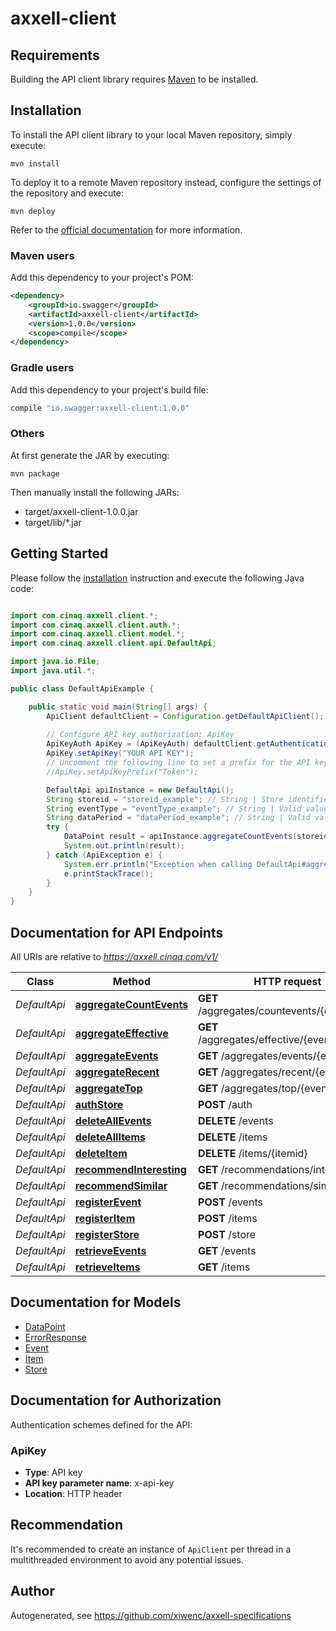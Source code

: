 # axxell-client

## Requirements

Building the API client library requires [Maven](https://maven.apache.org/) to be installed.

## Installation

To install the API client library to your local Maven repository, simply execute:

```shell
mvn install
```

To deploy it to a remote Maven repository instead, configure the settings of the repository and execute:

```shell
mvn deploy
```

Refer to the [official documentation](https://maven.apache.org/plugins/maven-deploy-plugin/usage.html) for more information.

### Maven users

Add this dependency to your project's POM:

```xml
<dependency>
    <groupId>io.swagger</groupId>
    <artifactId>axxell-client</artifactId>
    <version>1.0.0</version>
    <scope>compile</scope>
</dependency>
```

### Gradle users

Add this dependency to your project's build file:

```groovy
compile "io.swagger:axxell-client:1.0.0"
```

### Others

At first generate the JAR by executing:

    mvn package

Then manually install the following JARs:

* target/axxell-client-1.0.0.jar
* target/lib/*.jar

## Getting Started

Please follow the [installation](#installation) instruction and execute the following Java code:

```java

import com.cinaq.axxell.client.*;
import com.cinaq.axxell.client.auth.*;
import com.cinaq.axxell.client.model.*;
import com.cinaq.axxell.client.api.DefaultApi;

import java.io.File;
import java.util.*;

public class DefaultApiExample {

    public static void main(String[] args) {
        ApiClient defaultClient = Configuration.getDefaultApiClient();
        
        // Configure API key authorization: ApiKey
        ApiKeyAuth ApiKey = (ApiKeyAuth) defaultClient.getAuthentication("ApiKey");
        ApiKey.setApiKey("YOUR API KEY");
        // Uncomment the following line to set a prefix for the API key, e.g. "Token" (defaults to null)
        //ApiKey.setApiKeyPrefix("Token");

        DefaultApi apiInstance = new DefaultApi();
        String storeid = "storeid_example"; // String | Store identifier
        String eventType = "eventType_example"; // String | Valid values purchase, view or recommend
        String dataPeriod = "dataPeriod_example"; // String | Valid values are last7days, last30days, today, yesterday
        try {
            DataPoint result = apiInstance.aggregateCountEvents(storeid, eventType, dataPeriod);
            System.out.println(result);
        } catch (ApiException e) {
            System.err.println("Exception when calling DefaultApi#aggregateCountEvents");
            e.printStackTrace();
        }
    }
}

```

## Documentation for API Endpoints

All URIs are relative to *https://axxell.cinaq.com/v1/*

Class | Method | HTTP request | Description
------------ | ------------- | ------------- | -------------
*DefaultApi* | [**aggregateCountEvents**](docs/DefaultApi.md#aggregateCountEvents) | **GET** /aggregates/countevents/{eventType} | 
*DefaultApi* | [**aggregateEffective**](docs/DefaultApi.md#aggregateEffective) | **GET** /aggregates/effective/{eventType} | 
*DefaultApi* | [**aggregateEvents**](docs/DefaultApi.md#aggregateEvents) | **GET** /aggregates/events/{eventType} | 
*DefaultApi* | [**aggregateRecent**](docs/DefaultApi.md#aggregateRecent) | **GET** /aggregates/recent/{eventType} | 
*DefaultApi* | [**aggregateTop**](docs/DefaultApi.md#aggregateTop) | **GET** /aggregates/top/{eventType} | 
*DefaultApi* | [**authStore**](docs/DefaultApi.md#authStore) | **POST** /auth | 
*DefaultApi* | [**deleteAllEvents**](docs/DefaultApi.md#deleteAllEvents) | **DELETE** /events | 
*DefaultApi* | [**deleteAllItems**](docs/DefaultApi.md#deleteAllItems) | **DELETE** /items | 
*DefaultApi* | [**deleteItem**](docs/DefaultApi.md#deleteItem) | **DELETE** /items/{itemid} | 
*DefaultApi* | [**recommendInteresting**](docs/DefaultApi.md#recommendInteresting) | **GET** /recommendations/interesting | 
*DefaultApi* | [**recommendSimilar**](docs/DefaultApi.md#recommendSimilar) | **GET** /recommendations/similar | 
*DefaultApi* | [**registerEvent**](docs/DefaultApi.md#registerEvent) | **POST** /events | 
*DefaultApi* | [**registerItem**](docs/DefaultApi.md#registerItem) | **POST** /items | 
*DefaultApi* | [**registerStore**](docs/DefaultApi.md#registerStore) | **POST** /store | 
*DefaultApi* | [**retrieveEvents**](docs/DefaultApi.md#retrieveEvents) | **GET** /events | 
*DefaultApi* | [**retrieveItems**](docs/DefaultApi.md#retrieveItems) | **GET** /items | 


## Documentation for Models

 - [DataPoint](docs/DataPoint.md)
 - [ErrorResponse](docs/ErrorResponse.md)
 - [Event](docs/Event.md)
 - [Item](docs/Item.md)
 - [Store](docs/Store.md)


## Documentation for Authorization

Authentication schemes defined for the API:
### ApiKey

- **Type**: API key
- **API key parameter name**: x-api-key
- **Location**: HTTP header


## Recommendation

It's recommended to create an instance of `ApiClient` per thread in a multithreaded environment to avoid any potential issues.

## Author



Autogenerated, see https://github.com/xiwenc/axxell-specifications
